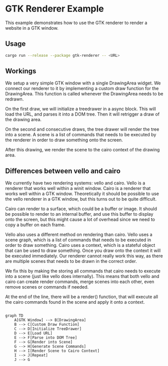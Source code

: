 # GTK Renderer Example

This example demonstrates how to use the GTK renderer to render a website in a GTK window.

## Usage

```bash
cargo run --release --package gtk-renderer -- <URL>
```

## Workings

We setup a very simple GTK window with a single DrawingArea widget. We connect our renderer
to it by implementing a custom draw function for the DrawingArea. This function is called
whenever the DrawingArea needs to be redrawn. 

On the first draw, we will initialize a treedrawer in a async block. This will load the URL, 
and parses it into a DOM tree. Then it will retrigger a draw of the drawing area.

On the second and consecutive draws, the tree drawer will render the tree into a scene.
A scene is a list of commands that needs to be executed by the renderer in order to draw 
something onto the screen.

After this drawing, we render the scene to the cairo context of the drawing area.


## Differences between vello and cairo

We currently have two rendering systems: vello and cairo. Vello is a renderer that works
well within a winit window. Cairo is a renderer that works well within a GTK window. 
Theoretically it should be possible to use the vello renderer in a GTK window, but this turns
out to be quite difficult. 

Cairo can render to a surface, which could be a buffer or image. It should be possible to 
render to an internal buffer, and use this buffer to display onto the screen, but this might
cause a lot of overhead since we need to copy a buffer on each frame.

Vello also uses a different method on rendering than cairo. Vello uses a scene graph, which
is a list of commands that needs to be executed in order to draw something. Cairo uses a
context, which is a stateful object that can be used to draw something. Once you draw onto 
the context it will be executed immediately. Our renderer cannot really work this way, as 
there are multiple scenes that needs to be drawn in the correct order.

We fix this by making the storing all commands that cairo needs to execute into a scene (just 
like vello does internally). This means that both vello and cairo can create render commands, 
merge scenes into each other, even remove scenes or commands if needed.

At the end of the line, there will be a render() function, that will execute all the cairo 
commands found in the scene and apply it onto a context.


```mermaid

graph TD
    A[GTK Window] --> B[DrawingArea]
    B --> C[Custom Draw Function]
    C --> D[Initialize TreeDrawer]
    D --> E[Load URL]
    E --> F[Parse into DOM Tree]
    F --> G[Render into Scene]
    G --> H[Generate Scene Commands]
    H --> I[Render Scene to Cairo Context]
    I --> J[Repeat]
    J --> G

```
